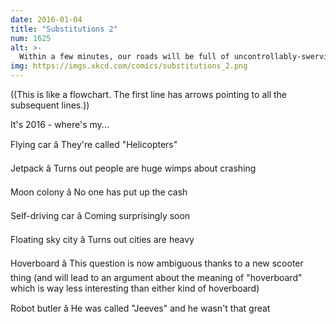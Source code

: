 ```yaml
---
date: 2016-01-04
title: "Substitutions 2"
num: 1625
alt: >-
  Within a few minutes, our roads will be full of uncontrollably-swerving cars and our skies full of Amazon delivery dogs.
img: https://imgs.xkcd.com/comics/substitutions_2.png
---
```

((This is like a flowchart. The first line has arrows pointing to all the subsequent lines.))

It's 2016 - where's my...

Flying car â They're called "Helicopters" 

Jetpack â Turns out people are huge wimps about crashing

Moon colony â No one has put up the cash

Self-driving car â Coming surprisingly soon

Floating sky city â Turns out cities are heavy

Hoverboard â This question is now ambiguous thanks to a new scooter thing (and will lead to an argument about the meaning of "hoverboard" which is way less interesting than either kind of hoverboard)

Robot butler â He was called "Jeeves" and he wasn't that great

